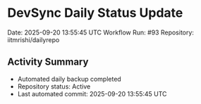 # DevSync Daily Status Update
Date: 2025-09-20 13:55:45 UTC
Workflow Run: #93
Repository: iitmrishi/dailyrepo

## Activity Summary
- Automated daily backup completed
- Repository status: Active
- Last automated commit: 2025-09-20 13:55:45 UTC
